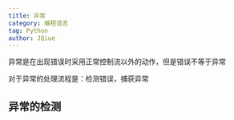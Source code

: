 ```yaml
---
title: 异常
category: 编程语言
tag: Python
author: JQiue
---
```


异常是在出现错误时采用正常控制流以外的动作，但是错误不等于异常

对于异常的处理流程是：检测错误，捕获异常

## 异常的检测

